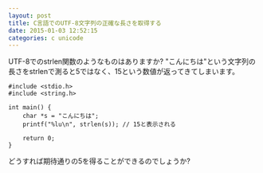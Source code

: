```yaml
---
layout: post
title: C言語でのUTF-8文字列の正確な長さを取得する
date: 2015-01-03 12:52:15
categories: c unicode
---
```

<!-- {% raw %} -->
<p>UTF-8でのstrlen関数のようなものはありますか?
"こんにちは"という文字列の長さをstrlenで測ると5ではなく、15という数値が返ってきてしまいます。</p>

<pre><code>#include &lt;stdio.h&gt;
#include &lt;string.h&gt;

int main() {
    char *s = "こんにちは";
    printf("%lu\n", strlen(s)); // 15と表示される

    return 0;
}
</code></pre>

<p>どうすれば期待通りの5を得ることができるのでしょうか?</p>
<!-- {% endraw %} -->
